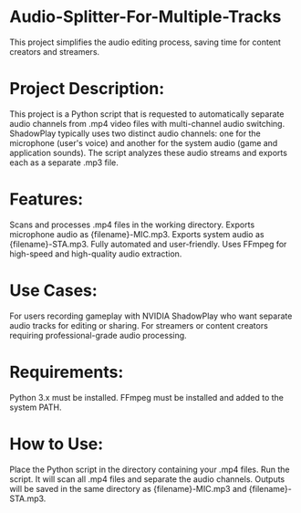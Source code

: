 # Audio-Splitter-For-Multiple-Tracks
This project simplifies the audio editing process, saving time for content creators and streamers. 

# Project Description:
This project is a Python script that is requested to automatically separate audio channels from .mp4 video files with multi-channel audio switching. ShadowPlay typically uses two distinct audio channels: one for the microphone (user's voice) and another for the system audio (game and application sounds). The script analyzes these audio streams and exports each as a separate .mp3 file.

# Features:
Scans and processes .mp4 files in the working directory.
Exports microphone audio as {filename}-MIC.mp3.
Exports system audio as {filename}-STA.mp3.
Fully automated and user-friendly.
Uses FFmpeg for high-speed and high-quality audio extraction.

# Use Cases:
For users recording gameplay with NVIDIA ShadowPlay who want separate audio tracks for editing or sharing.
For streamers or content creators requiring professional-grade audio processing.

# Requirements:
Python 3.x must be installed.
FFmpeg must be installed and added to the system PATH.

# How to Use:
Place the Python script in the directory containing your .mp4 files.
Run the script. It will scan all .mp4 files and separate the audio channels.
Outputs will be saved in the same directory as {filename}-MIC.mp3 and {filename}-STA.mp3.
